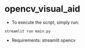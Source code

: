 # opencv_visual_aid

- To execute the script, simply run:
```
streamlit run main.py
```

- Requirements:
streamlit 
opencv 
